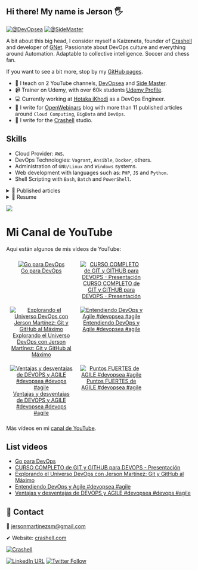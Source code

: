 ## Hi there! My name is Jerson 🖐
<!-- <img src = "https://raw.githubusercontent.com/MartinHeinz/MartinHeinz/master/wave.gif" style="width:25px;" width="25px"> -->

[![@DevOpsea](https://img.shields.io/youtube/channel/subscribers/UCHQb90WIYhLUObEc8uVJR6A?label=%40DevOpsea&style=social)](https://www.youtube.com/@devopsea?sub_confirmation=1)
[![@SideMaster](https://img.shields.io/youtube/channel/subscribers/UC-_To7b_NPrxvgG-_de5HRA?label=%40SideMaster&style=social)](https://youtube.com/sidemaster?sub_confirmation=1)

A bit about this big head, I consider myself a Kaizeneta, founder of [Crashell](https://www.crashell.com) and developer of [GNet](https://www.crashell.com/gnet). Passionate about DevOps culture and everything around Automation. Adaptable to collective intelligence. Soccer and chess fan. 
 
If you want to see a bit more, stop by my [GitHub pages](https://jersonmartinez.github.io/jersonmartinez/).

- 🎥 I teach on 2 YouTube channels, [DevOpsea](https://www.youtube.com/@devopsea?sub_confirmation=1) and [Side Master](https://www.youtube.com/user/sidemastersupremo?sub_confirmation=1).
- 📹 Trainer on Udemy, with over 60k students [Udemy Profile](https://www.udemy.com/user/side-master/).
- 💻 Currently working at [Hotaka iKhodi](https://www.hotaka.io/) as a DevOps Engineer.
- 📰 I write for [OpenWebinars](https://openwebinars.net/@antoniomorenosm/) blog with more than 11 published articles around `Cloud Computing`, `BigData` and `DevOps`.
- 📰 I write for the [Crashell](https://www.crashell.com/estudio) studio.

## Skills
<!-- <img src = "https://media2.giphy.com/media/QssGEmpkyEOhBCb7e1/giphy.gif?cid=ecf05e47a0n3gi1bfqntqmob8g9aid1oyj2wr3ds3mg700bl&rid=giphy.gif" width="20px"> -->
- Cloud Provider: `AWS`.
- DevOps Technologies: `Vagrant`, `Ansible`, `Docker`, others.
- Administration of `GNU/Linux` and `Windows` systems.
- Web development with languages such as: `PHP`, `JS` and `Python`.
- Shell Scripting with `Bash`, `Batch` and `PowerShell`.

<details>
	<summary> 📰 Published articles</summary>
<br>
	<ul>
		<li><a href="https://openwebinars.net/blog/monitorizando-datos-con-influxdb-telegraf-y-grafana/" target="_blank">📄 Monitorizando datos con InfluxDB, Telegraf y Grafana</a></li>
		<li><a href="https://openwebinars.net/blog/que-es-influxdb-y-primeros-pasos/" target="_blank">📄 Qué es InfluxDB y primeros pasos</a></li>
		<li><a href="https://openwebinars.net/blog/que-es-telegraf-y-primeros-pasos/" target="_blank">📄 Qué es Telegraf y primeros pasos</a></li>
		<li><a href="https://openwebinars.net/blog/que-es-grafana-y-primeros-pasos/" target="_blank">📄 Qué es Grafana y primeros pasos</a></li>
		<li><a href="https://openwebinars.net/blog/go-vs-python-diferencias-y-puntos-fuertes/" target="_blank">📄 Go vs Python: Diferencias y puntos fuertes</a></li>
		<li><a href="https://openwebinars.net/blog/gestion-de-procesos-y-servicios-desde-shell-script-en-windows/" target="_blank">📄 Gestión de procesos y servicios desde Shell Script en Windows</a></li>
		<li><a href="https://www.crashell.com/estudio/habilitar_distro_wsl_2_con_docker_engine_en_windows" target="_blank">📄 Habilitar distro WSL 2 con Docker Engine en Windows</a></li>
		<li><a href="https://www.crashell.com/estudio/hacer_ping_desde_php" target="_blank">📄 Hacer ping desde PHP</a></li>
		<li><a href="https://www.crashell.com/estudio/cortar_y_unir_archivos_desde_php" target="_blank">📄 Cortar y unir archivos desde PHP</a></li>
		<li><a href="https://www.crashell.com/estudio/mejora_la_productividad_de_tu_empresa_con_git" target="_blank">📄 Mejora la productividad de tu empresa con Git</a></li>
		<li><a href="https://openwebinars.net/blog/infraestructura-lamp-con-docker-compose/" target="_blank">📄 Infraestructura LAMP con Docker Compose</a></li>
		<li><a href="https://openwebinars.net/blog/programacion-de-tareas-desde-la-terminal-de-windows/" target="_blank">📄 Programación de tareas desde la terminal de Windows</a></li>
		<li><a href="https://openwebinars.net/blog/automatizacion-de-procesos-con-shell-script-batch/" target="_blank">📄 Automatización de procesos con Shell Script Batch</a></li>
		<li><a href="https://openwebinars.net/blog/20-comandos-de-red-mas-importantes-en-windows/" target="_blank">📄 20 comandos de red más importantes en Windows</a></li>
		<li><a href="https://openwebinars.net/blog/shell-scripting-en-sistemas-windows/" target="_blank">📄 Shell Scripting en Sistemas Windows</a></li>
		<li><a href="https://openwebinars.net/blog/certificaciones-de-azure/" target="_blank">📄 Certificaciones de Microsoft Azure</a></li>
		<li><a href="https://openwebinars.net/blog/go-para-devops/" target="_blank">📄 Go para DevOps</a></li>
		<li><a href="https://openwebinars.net/blog/trunk-based-development-vs-git-flow-cual-elegir/" target="_blank">📄 Trunk Based Development vs Git Flow, cuál elegir</a></li>
		<li><a href="https://openwebinars.net/blog/evolucion-y-futuro-de-los-proveedores-cloud/" target="_blank">📄 Evolución y futuro de los proveedores Cloud</a></li>
		<li><a href="https://openwebinars.net/blog/agile-testing-principios-etapas-y-ventajas/" target="_blank">📄 Agile testing: Principios, etapas y ventajas</a></li>
		<li><a href="https://openwebinars.net/blog/top-herramientas-devops-comunicacion-y-chatops/" target="_blank">📄 Top herramientas DevOps: Comunicación y ChatOps</a></li>
		<li><a href="https://openwebinars.net/blog/top-herramientas-devops-del-monitoreo-la-observabilidad/" target="_blank">📄 Top herramientas DevOps: Del Monitoreo a la Observabilidad</a></li>
	</ul>
</details>

<details>
	<summary> 📃 Resume</summary>
<br>
<ul><li><a href="https://github.com/jersonmartinez/jersonmartinez/blob/main/src/CV/Curriculum%20Vitae%20-%20Jerson%20Antonio%20Mart%C3%ADnez%20Moreno.pdf">👉 View document</a>.</li></ul>
</details>

[![](https://visitcount.itsvg.in/api?id=jersonmartinez&label=Profile%20visits&color=12&icon=5&pretty=true)](https://visitcount.itsvg.in)

# Mi Canal de YouTube

Aquí están algunos de mis vídeos de YouTube:

<!-- YOUTUBE-VIDEOS-LIST-BEGIN -->
<div style="display: flex; flex-wrap: wrap;"><div style="flex: 0 0 33.33%; padding: 10px; text-align: center;"><a href="https://www.youtube.com/watch?v=o8MFI4VRkmg" target="_blank"><img src="https://img.youtube.com/vi/o8MFI4VRkmg/0.jpg" alt="Go para DevOps" style="max-width: 100%;" ><br>Go para DevOps</a></div><div style="flex: 0 0 33.33%; padding: 10px; text-align: center;"><a href="https://www.youtube.com/watch?v=NPM62BMnLS4" target="_blank"><img src="https://img.youtube.com/vi/NPM62BMnLS4/0.jpg" alt="CURSO COMPLETO de GIT y GITHUB para DEVOPS - Presentación" style="max-width: 100%;" ><br>CURSO COMPLETO de GIT y GITHUB para DEVOPS - Presentación</a></div><div style="flex: 0 0 33.33%; padding: 10px; text-align: center;"><a href="https://www.youtube.com/watch?v=g3xLye3LDWs" target="_blank"><img src="https://img.youtube.com/vi/g3xLye3LDWs/0.jpg" alt="Explorando el Universo DevOps con Jerson Martínez: Git y GitHub al Máximo" style="max-width: 100%;" ><br>Explorando el Universo DevOps con Jerson Martínez: Git y GitHub al Máximo</a></div><br><div style="flex: 0 0 33.33%; padding: 10px; text-align: center;"><a href="https://www.youtube.com/watch?v=UWDj87JuGcU" target="_blank"><img src="https://img.youtube.com/vi/UWDj87JuGcU/0.jpg" alt="Entendiendo DevOps y Agile #devopsea #agile" style="max-width: 100%;" ><br>Entendiendo DevOps y Agile #devopsea #agile</a></div><div style="flex: 0 0 33.33%; padding: 10px; text-align: center;"><a href="https://www.youtube.com/watch?v=kVJAWXVY-UY" target="_blank"><img src="https://img.youtube.com/vi/kVJAWXVY-UY/0.jpg" alt="Ventajas y desventajas de DEVOPS y AGILE #devopsea #devops #agile" style="max-width: 100%;" ><br>Ventajas y desventajas de DEVOPS y AGILE #devopsea #devops #agile</a></div><div style="flex: 0 0 33.33%; padding: 10px; text-align: center;"><a href="https://www.youtube.com/watch?v=ucLcOnrYu_0" target="_blank"><img src="https://img.youtube.com/vi/ucLcOnrYu_0/0.jpg" alt="Puntos FUERTES de AGILE #devopsea #agile" style="max-width: 100%;" ><br>Puntos FUERTES de AGILE #devopsea #agile</a></div><br></div>
<!-- YOUTUBE-VIDEOS-LIST-END -->

Más vídeos en mi [canal de YouTube](https://www.youtube.com/channel/UCHQb90WIYhLUObEc8uVJR6A).


## List videos

<!-- NO-YOUTUBE-VIDEOS-LIST:START -->
- [Go para DevOps](https://www.youtube.com/watch?v=o8MFI4VRkmg)
- [CURSO COMPLETO de GIT y GITHUB para DEVOPS - Presentación](https://www.youtube.com/watch?v=NPM62BMnLS4)
- [Explorando el Universo DevOps con Jerson Martínez: Git y GitHub al Máximo](https://www.youtube.com/watch?v=g3xLye3LDWs)
- [Entendiendo DevOps y Agile #devopsea #agile](https://www.youtube.com/watch?v=UWDj87JuGcU)
- [Ventajas y desventajas de DEVOPS y AGILE #devopsea #devops #agile](https://www.youtube.com/watch?v=kVJAWXVY-UY)
<!-- NO-YOUTUBE-VIDEOS-LIST:END -->

## 💬 Contact

💌 jersonmartinezsm@gmail.com

✔ Website: [crashell.com](https://www.crashell.com)

<a href="https://www.crashell.com/?suscribirse" target="_blank"><img alt="Crashell" src="https://img.shields.io/twitter/url?color=9cf&label=%40Crashell&logo=Crashell&logoColor=informational&style=for-the-badge&url=https%3A%2F%2Ftwitter.com%2Fantoniomorenosm"></a>

<a href="https://www.linkedin.com/in/jersonmartinezsm/" target="_blank"><img alt="LinkedIn URL" src="https://img.shields.io/twitter/url?label=Jerson%20Martinez&logo=linkedin&style=social&url=https%3A%2F%2Fwww.linkedin.com%2Fin%2Fjersonmartinezsm%2F"></a>
<a href="https://twitter.com/antoniomorenosm" target="_blank"><img alt="Twitter Follow" src="https://img.shields.io/twitter/follow/antoniomorenosm?label=S%C3%ADgueme%20en%20%40antoniomorenosm&style=social"></a>
